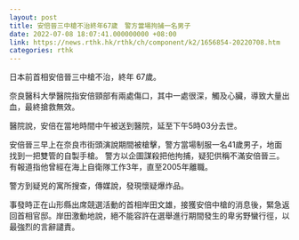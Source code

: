 ```yaml
---
layout: post
title: 安倍晉三中槍不治終年67歲　警方當場拘捕一名男子
date: 2022-07-08 18:07:41.000000000 +08:00
link: https://news.rthk.hk/rthk/ch/component/k2/1656854-20220708.htm
categories: rthk
---
```


日本前首相安倍晉三中槍不治，終年 67歲。

奈良醫科大學醫院指安倍頸部有兩處傷口，其中一處很深，觸及心臟，導致大量出血，最終搶救無效。

醫院說，安倍在當地時間中午被送到醫院，延至下午5時03分去世。

安倍晉三早上在奈良市街頭演說期間被槍擊，警方當場制服一名41歲男子，地面找到一把雙管的自製手槍。
警方以企圖謀殺把他拘捕，疑犯供稱不滿安倍晉三。有報道指他曾經在海上自衛隊工作3年，直至2005年離職。

警方到疑兇的寓所搜查，傳媒說，發現懷疑爆炸品。

事發時正在山形縣出席競選活動的首相岸田文雄，接獲安倍中槍的消息後，緊急返回首相官邸。岸田激動地說，絕不能容許在選舉進行期間發生的卑劣野蠻行徑，以最強烈的言辭譴責。
